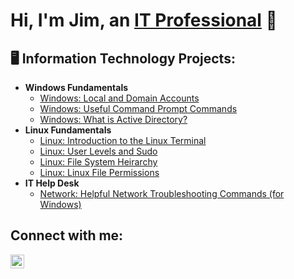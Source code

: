 <h1>Hi, I'm Jim, an <a href="https://linkedin.com/in/jim-hall-6186a16">IT Professional</a> 👨</h1>

<h2>🖥 Information Technology Projects:</h2>

- <b>Windows Fundamentals</b>
  - [Windows: Local and Domain Accounts](https://github.com/jimhalltechguy/windows-local-and-domain)
  - [Windows: Useful Command Prompt Commands](https://github.com/jimhalltechguy/windows-cmd-prompt)
  - [Windows: What is Active Directory?](https://github.com/jimhalltechguy/what-is-active-directory)
- <b>Linux Fundamentals</b>
  - [Linux: Introduction to the Linux Terminal](https://github.com/jimhalltechguy/intro-linux-terminal)
  - [Linux: User Levels and Sudo](https://github.com/jimhalltechguy/linux-levels-and-sudo)
  - [Linux: File System Heirarchy](https://github.com/jimhalltechguy/linux-file-system-heirarchy)
  - [Linux: Linux File Permissions](https://github.com/jimhalltechguy/linux-file-permissions)
- <b>IT Help Desk</b>
  - [Network: Helpful Network Troubleshooting Commands (for Windows)](https://github.com/jimhalltechguy/network-troubleshooting)


<h2>Connect with me:</h2>

[<img align="left" alt="Josh | LinkedIn" width="22px" src="https://cdn.jsdelivr.net/npm/simple-icons@v3/icons/linkedin.svg" />][linkedin]



[linkedin]: https://linkedin.com/in/jim-hall-6186a16
